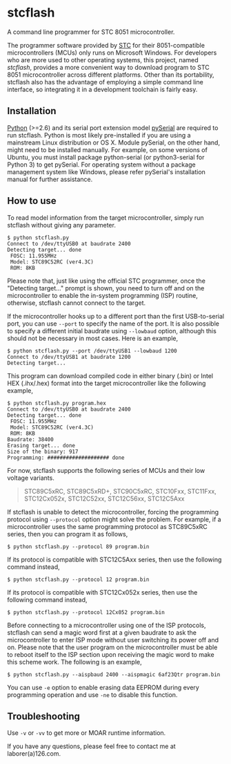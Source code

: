 stcflash
========

A command line programmer for STC 8051 microcontroller.

The programmer software provided by [STC](http://www.stcmcu.com/) for
their 8051-compatible microcontrollers (MCUs) only runs on Microsoft
Windows.  For developers who are more used to other operating systems,
this project, named *stcflash*, provides a more convenient way to
download program to STC 8051 microcontroller across different
platforms.  Other than its portability, stcflash also has the
advantage of employing a simple command line interface, so integrating
it in a development toolchain is fairly easy.

Installation
------------

[Python](http://www.python.org) (>=2.6) and its serial port extension
model [pySerial](http://pyserial.sf.net/) are required to run
stcflash.  Python is most likely pre-installed if you are using a
mainstream Linux distribution or OS X.  Module pySerial, on the other
hand, might need to be installed manually.  For example, on some
versions of Ubuntu, you must install package python-serial (or
python3-serial for Python 3) to get pySerial.  For operating system
without a package management system like Windows, please refer
pySerial's installation manual for further assistance.

How to use
----------

To read model information from the target microcontroller, simply run
stcflash without giving any parameter.

```
$ python stcflash.py
Connect to /dev/ttyUSB0 at baudrate 2400
Detecting target... done
 FOSC: 11.955MHz
 Model: STC89C52RC (ver4.3C)
 ROM: 8KB
```

Please note that, just like using the official STC programmer, once
the "Detecting target..." prompt is shown, you need to turn off and on
the microcontroller to enable the in-system programming (ISP) routine,
otherwise, stcflash cannot connect to the target.

If the microcontroller hooks up to a different port than the first
USB-to-serial port, you can use `--port` to specify the name of the
port.  It is also possible to specify a different initial baudrate
using `--lowbaud` option, although this should not be necessary in
most cases.  Here is an example,

```
$ python stcflash.py --port /dev/ttyUSB1 --lowbaud 1200
Connect to /dev/ttyUSB1 at baudrate 1200
Detecting target...
```

This program can download compiled code in either binary (.bin) or
Intel HEX (.ihx/.hex) format into the target microcontroller like the
following example,

```
$ python stcflash.py program.hex
Connect to /dev/ttyUSB0 at baudrate 2400
Detecting target... done
 FOSC: 11.955MHz
 Model: STC89C52RC (ver4.3C)
 ROM: 8KB
Baudrate: 38400
Erasing target... done
Size of the binary: 917
Programming: #################### done
```

For now, stcflash supports the following series of MCUs and their low
voltage variants.

> STC89C5xRC, STC89C5xRD+, STC90C5xRC, STC10Fxx, STC11Fxx,
> STC12Cx052x, STC12C52xx, STC12C56xx, STC12C5Axx

If stcflash is unable to detect the microcontroller, forcing the
programming protocol using `--protocol` option might solve the
problem.  For example, if a microcontroller uses the same programming
protocol as STC89C5xRC series, then you can program it as follows,

```
$ python stcflash.py --protocol 89 program.bin
```

If its protocol is compatible with STC12C5Axx series, then use the
following command instead,

```
$ python stcflash.py --protocol 12 program.bin
```

If its protocol is compatible with STC12Cx052x series, then use the
following command instead,

```
$ python stcflash.py --protocol 12Cx052 program.bin
```

Before connecting to a microcontroller using one of the ISP protocols,
stcflash can send a magic word first at a given baudrate to ask the
microcontroller to enter ISP mode without user switching its power off
and on.  Please note that the user program on the microcontroller must
be able to reboot itself to the ISP section upon receiving the magic
word to make this scheme work.  The following is an example,

```
$ python stcflash.py --aispbaud 2400 --aispmagic 6af23Qtr program.bin
```

You can use `-e` option to enable erasing data EEPROM during every
programming operation and use `-ne` to disable this function.

Troubleshooting
---------------

Use `-v` or `-vv` to get more or MOAR runtime information.

If you have any questions, please feel free to contact me at
laborer(a)126.com.
